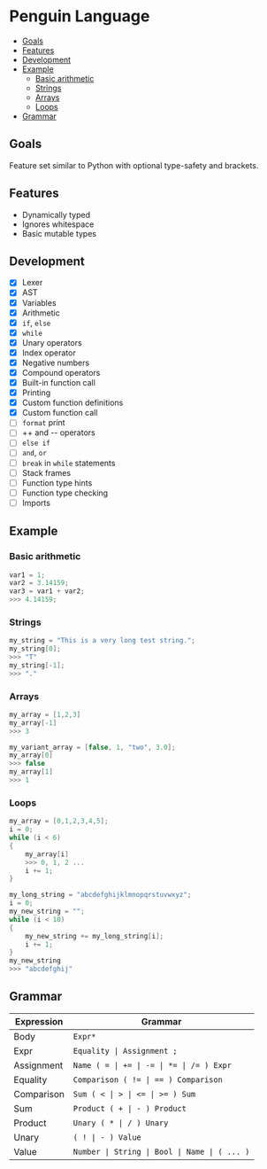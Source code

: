 # Penguin Language

<!--TOC-->
  - [Goals](#goals)
  - [Features](#features)
  - [Development](#development)
  - [Example](#example)
    - [Basic arithmetic](#basic-arithmetic)
    - [Strings](#strings)
    - [Arrays](#arrays)
    - [Loops](#loops)
  - [Grammar](#grammar)
<!--/TOC-->

## Goals
Feature set similar to Python with optional type-safety and brackets.

## Features
- Dynamically typed
- Ignores whitespace
- Basic mutable types

## Development
- [x] Lexer
- [x] AST
- [x] Variables
- [x] Arithmetic
- [x] `if`, `else`
- [x] `while`
- [x] Unary operators
- [x] Index operator
- [x] Negative numbers
- [x] Compound operators
- [x] Built-in function call
- [x] Printing
- [x] Custom function definitions
- [x] Custom function call
- [ ] `format` print
- [ ] ++ and -- operators
- [ ] `else if`
- [ ] `and`, `or`
- [ ] `break` in `while` statements
- [ ] Stack frames
- [ ] Function type hints
- [ ] Function type checking
- [ ] Imports 

## Example

### Basic arithmetic
```c
var1 = 1;
var2 = 3.14159;
var3 = var1 + var2;
>>> 4.14159;
```

### Strings
```c
my_string = "This is a very long test string.";
my_string[0];
>>> "T"
my_string[-1];
>>> "."
```

### Arrays
```c
my_array = [1,2,3]
my_array[-1]
>>> 3

my_variant_array = [false, 1, "two", 3.0];
my_array[0]
>>> false
my_array[1]
>>> 1
```

### Loops
```c
my_array = [0,1,2,3,4,5];
i = 0;
while (i < 6)
{
	my_array[i]
	>>> 0, 1, 2 ...
	i += 1;
}

my_long_string = "abcdefghijklmnopqrstuvwxyz";
i = 0;
my_new_string = "";
while (i < 10)
{
	my_new_string += my_long_string[i];
	i += 1;
}
my_new_string
>>> "abcdefghij"
```

## Grammar

| Expression | Grammar |
| --- | --- |
| Body       | ```Expr*``` |
| Expr       | ```Equality \| Assignment ;``` |
| Assignment | ```Name ( = \| += \| -= \| *= \| /= ) Expr``` |
| Equality   | ```Comparison ( != \| == ) Comparison``` |
| Comparison | ```Sum ( < \| > \| <= \| >= ) Sum``` |
| Sum        | ```Product ( + \| - ) Product``` |
| Product    | ```Unary ( * \| / ) Unary``` |
| Unary      | ```( ! \| - ) Value``` |
| Value      | ```Number \| String \| Bool \| Name \| ( ... )``` |
